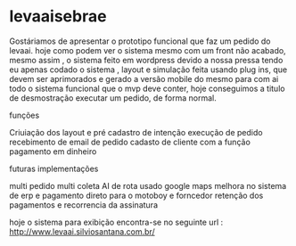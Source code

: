 # levaaisebrae

Gostáriamos de apresentar o prototipo funcional que faz um pedido do levaai. hoje como podem ver o sistema mesmo com um front não acabado, mesmo assim , o sistema feito em wordpress devido a nossa pressa tendo eu apenas codado o sistema , layout e simulação feita usando plug ins, que devem ser aprimorados e gerado a versão mobile do mesmo para com ai todo o sistema funcional que o mvp deve conter, hoje conseguimos a titulo de desmostração executar um pedido, de forma normal. 

funções 

Criuiação dos layout e pré cadastro de intenção 
execução de pedido
recebimento de email de pedido 
cadasto de cliente com a função pagamento em dinheiro 

futuras implementações 

multi pedido 
multi coleta 
AI de rota usado google maps 
melhora no sistema de erp e pagamento direto para o motoboy e forncedor 
retenção dos pagamentos e recorrencia da assinatura 

hoje o sistema para exibição encontra-se no seguinte url 
:  http://www.levaai.silviosantana.com.br/
